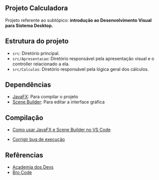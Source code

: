 ## Projeto Calculadora

Projeto referente ao subtópico: **introdução ao Desenvolvimento Visual para Sistema Desktop.**

## Estrutura do projeto
- `src`: Diretório principal.
- `src/Apresentacao`: Diretório responsável pela apresentação visual e o controller relacionado a ela.
- `src/Calculos`: Diretório responsável pela lógica geral dos cálculos.

## Dependências
- [JavaFX](https://openjfx.io/): Para compilar o projeto
- [Scene Builder](https://gluonhq.com/products/scene-builder/): Para editar a interface gráfica

## Compilação
- [Como usar JavaFX e Scene Builder no VS Code ](https://www.youtube.com/watch?v=A_fF7fl2lAs)

- [Corrigir bug de execução](https://github.com/lucasmoura-dev/corrigirBugJavaFXnoVsCode/blob/main/README.md)

## Refêrencias
- [Academia dos Devs](https://www.youtube.com/@AcademiadosDevs)
- [Bro Code](https://www.youtube.com/@BroCodez)
